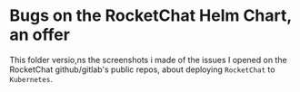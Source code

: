 # Bugs on the RocketChat Helm Chart, an offer 

This folder versio,ns the screenshots i made of the issues I opened on the RocketChat github/gitlab's public repos, about deploying `RocketChat` to `Kubernetes`.

